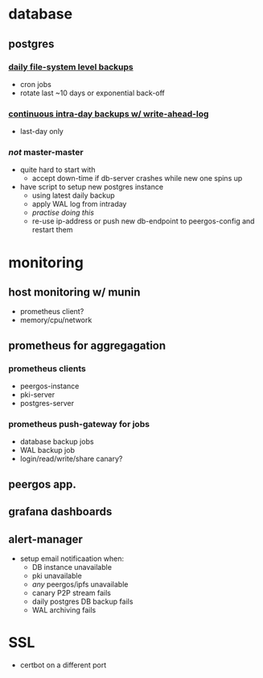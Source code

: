 # database
## postgres
### [daily file-system level backups](https://www.postgresql.org/docs/9.1/backup-file.html)
* cron jobs
* rotate last ~10 days or exponential back-off
### [continuous intra-day backups w/ write-ahead-log](https://www.postgresql.org/docs/9.3/continuous-archiving.html)
* last-day only
### *not* master-master
* quite hard to start with
    * accept  down-time if db-server crashes while new one spins up
* have  script to setup  new postgres instance
    * using latest daily backup
    * apply WAL log from intraday
    * *practise doing this*
    * re-use ip-address or push new db-endpoint to peergos-config and restart them

# monitoring
## host monitoring w/ munin
* prometheus client?
* memory/cpu/network
## prometheus for aggregagation
### prometheus clients
* peergos-instance
* pki-server
* postgres-server
### prometheus push-gateway for jobs
* database backup jobs
* WAL backup job
* login/read/write/share canary?
## peergos app. 
## grafana dashboards
## alert-manager
* setup email notificaation when:
    * DB instance unavailable
    * pki unavailable
    * _any_ peergos/ipfs unavailable
    * canary P2P stream fails
    * daily postgres DB backup fails
    * WAL archiving fails


# SSL
* certbot on a different port
